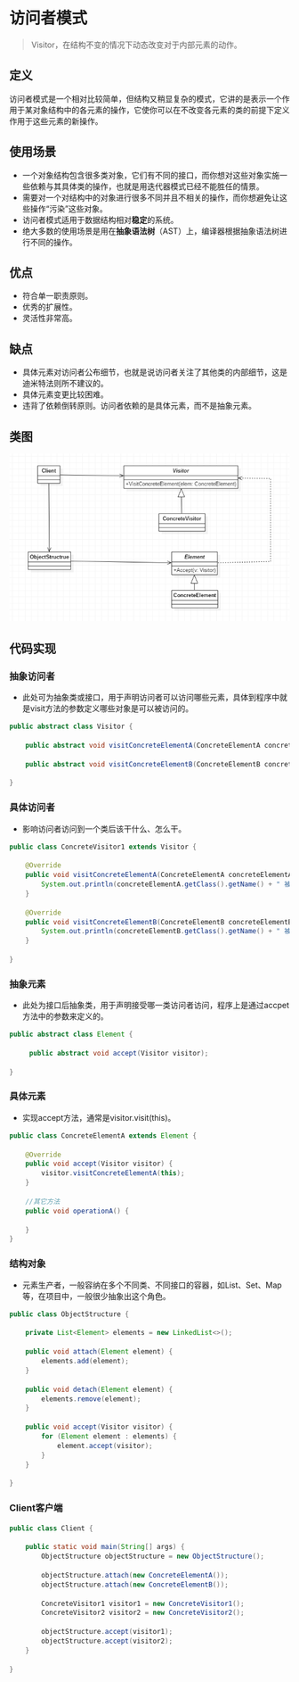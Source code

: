 # 访问者模式

> Visitor，在结构不变的情况下动态改变对于内部元素的动作。

## 定义

访问者模式是一个相对比较简单，但结构又稍显复杂的模式，它讲的是表示一个作用于某对象结构中的各元素的操作，它使你可以在不改变各元素的类的前提下定义作用于这些元素的新操作。

## 使用场景

- 一个对象结构包含很多类对象，它们有不同的接口，而你想对这些对象实施一些依赖与其具体类的操作，也就是用迭代器模式已经不能胜任的情景。
- 需要对一个对结构中的对象进行很多不同并且不相关的操作，而你想避免让这些操作“污染”这些对象。
- 访问者模式适用于数据结构相对**稳定**的系统。
- 绝大多数的使用场景是用在**抽象语法树**（AST）上，编译器根据抽象语法树进行不同的操作。

## 优点

- 符合单一职责原则。
- 优秀的扩展性。
- 灵活性非常高。

## 缺点

- 具体元素对访问者公布细节，也就是说访问者关注了其他类的内部细节，这是迪米特法则所不建议的。
- 具体元素变更比较困难。
- 违背了依赖倒转原则。访问者依赖的是具体元素，而不是抽象元素。

## 类图

![img](image/1018770-20190603155455495-565362339.png)

## 代码实现

### 抽象访问者

- 此处可为抽象类或接口，用于声明访问者可以访问哪些元素，具体到程序中就是visit方法的参数定义哪些对象是可以被访问的。

```java
public abstract class Visitor {

    public abstract void visitConcreteElementA(ConcreteElementA concreteElementA);

    public abstract void visitConcreteElementB(ConcreteElementB concreteElementB);

}
```

### 具体访问者

- 影响访问者访问到一个类后该干什么、怎么干。

```java
public class ConcreteVisitor1 extends Visitor {

    @Override
    public void visitConcreteElementA(ConcreteElementA concreteElementA) {
        System.out.println(concreteElementA.getClass().getName() + " 被 " + this.getClass().getName() + " 访问");
    }

    @Override
    public void visitConcreteElementB(ConcreteElementB concreteElementB) {
        System.out.println(concreteElementB.getClass().getName() + " 被 " + this.getClass().getName() + " 访问");
    }

}
```



### 抽象元素

- 此处为接口后抽象类，用于声明接受哪一类访问者访问，程序上是通过accpet方法中的参数来定义的。

```java
public abstract class Element {
     
     public abstract void accept(Visitor visitor);
 
}
```

### 具体元素

- 实现accept方法，通常是visitor.visit(this)。

```java
public class ConcreteElementA extends Element {

    @Override
    public void accept(Visitor visitor) {
        visitor.visitConcreteElementA(this);
    }

    //其它方法
    public void operationA() {

    }
}
```

### 结构对象

- 元素生产者，一般容纳在多个不同类、不同接口的容器，如List、Set、Map等，在项目中，一般很少抽象出这个角色。

```java
public class ObjectStructure {

    private List<Element> elements = new LinkedList<>();

    public void attach(Element element) {
        elements.add(element);
    }

    public void detach(Element element) {
        elements.remove(element);
    }

    public void accept(Visitor visitor) {
        for (Element element : elements) {
            element.accept(visitor);
        }
    }

}
```

### Client客户端

```java
public class Client {

    public static void main(String[] args) {
        ObjectStructure objectStructure = new ObjectStructure();

        objectStructure.attach(new ConcreteElementA());
        objectStructure.attach(new ConcreteElementB());

        ConcreteVisitor1 visitor1 = new ConcreteVisitor1();
        ConcreteVisitor2 visitor2 = new ConcreteVisitor2();

        objectStructure.accept(visitor1);
        objectStructure.accept(visitor2);
    }

}
```

